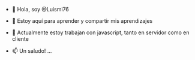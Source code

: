 - 👋 Hola, soy @Luismi76
- 👀 Estoy aquí para aprender y compartir mis aprendizajes
- 🌱 Actualmente estoy trabajan con javascript, tanto en servidor como en cliente

- 📫 Un saludo! ...

<!---
Luismi76/Luismi76 is a ✨ special ✨ repository because its `README.md` (this file) appears on your GitHub profile.
You can click the Preview link to take a look at your changes.
--->
